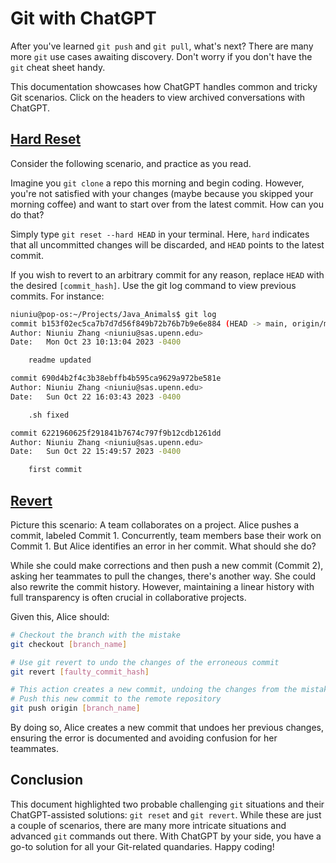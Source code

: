 # Git with ChatGPT

After you've learned `git push` and `git pull`, what's next? There are many more `git` use cases awaiting discovery. Don't worry if you don't have the `git` cheat sheet handy.

This documentation showcases how ChatGPT handles common and tricky Git scenarios. Click on the headers to view archived conversations with ChatGPT.

## [Hard Reset](https://chat.openai.com/share/d27c23df-3b1e-496c-b97e-0df20d845086)

Consider the following scenario, and practice as you read.

Imagine you `git clone` a repo this morning and begin coding. However, you're not satisfied with your changes (maybe because you skipped your morning coffee) and want to start over from the latest commit. How can you do that?

Simply type `git reset --hard HEAD` in your terminal. Here, `hard` indicates that all uncommitted changes will be discarded, and `HEAD` points to the latest commit. 

If you wish to revert to an arbitrary commit for any reason, replace `HEAD` with the desired `[commit_hash]`. Use the git log command to view previous commits. For instance:

```bash
niuniu@pop-os:~/Projects/Java_Animals$ git log
commit b153f02ec5ca7b7d7d56f849b72b76b7b9e6e884 (HEAD -> main, origin/main)
Author: Niuniu Zhang <niuniu@sas.upenn.edu>
Date:   Mon Oct 23 10:13:04 2023 -0400

    readme updated

commit 690d4b2f4c3b38ebffb4b595ca9629a972be581e
Author: Niuniu Zhang <niuniu@sas.upenn.edu>
Date:   Sun Oct 22 16:03:43 2023 -0400

    .sh fixed

commit 6221960625f291841b7674c797f9b12cdb1261dd
Author: Niuniu Zhang <niuniu@sas.upenn.edu>
Date:   Sun Oct 22 15:49:57 2023 -0400

    first commit
```

## [Revert](https://chat.openai.com/share/a79b7b74-3c32-4ebd-addd-8e018ee0253d)

Picture this scenario: A team collaborates on a project. Alice pushes a commit, labeled Commit 1. Concurrently, team members base their work on Commit 1. But Alice identifies an error in her commit. What should she do?

While she could make corrections and then push a new commit (Commit 2), asking her teammates to pull the changes, there's another way. She could also rewrite the commit history. However, maintaining a linear history with full transparency is often crucial in collaborative projects.

Given this, Alice should:
```bash
# Checkout the branch with the mistake
git checkout [branch_name]

# Use git revert to undo the changes of the erroneous commit
git revert [faulty_commit_hash]

# This action creates a new commit, undoing the changes from the mistaken commit.
# Push this new commit to the remote repository
git push origin [branch_name]
```
By doing so, Alice creates a new commit that undoes her previous changes, ensuring the error is documented and avoiding confusion for her teammates.

## Conclusion

This document highlighted two probable challenging `git` situations and their ChatGPT-assisted solutions: `git reset` and `git revert`. While these are just a couple of scenarios, there are many more intricate situations and advanced `git` commands out there. With ChatGPT by your side, you have a go-to solution for all your Git-related quandaries. Happy coding!
